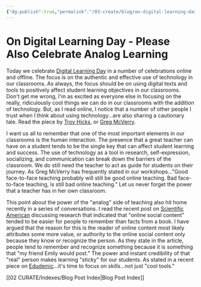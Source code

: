 ```yaml
---
{"dg-publish":true,"permalink":"/03-create/blog/on-digital-learning-day-please-also-celebrate-analog-learning/","title":"On Digital Learning Day...Please Also Celebrate Analog Learning","tags":["digital-literacies","education","online-collaborative-inquiry","online-content-construction","online-reading-comprehension"]}
---
```


# On Digital Learning Day - Please Also Celebrate Analog Learning

Today we celebrate [Digital Learning Day](http://www.digitallearningday.org/) in a number of celebrations online and offline. The focus is on the authentic and effective use of technology in our classrooms. As always, the focus should be on using digital texts and tools to positively affect student learning objectives in our classrooms. Don't get me wrong, I'm as excited as everyone else in focusing on the really, ridiculously cool things we can do in our classrooms with the addition of technology. But, as I read online, I notice that a number of other people I trust when I think about using technology...are also sharing a cautionary tale. Read the piece by [Troy Hicks](http://hickstro.org/2013-02-06/open-letter-to-educators-redefining-digital-learning-day/), or [Greg McVerry](http://jgregmcverry.blogspot.com/2013/02/taking-digital-out-for-digital-learning.html).

I want us all to remember that one of the most important elements in our classrooms is the human interaction. The presence that a great teacher can have on a student tends to be the single key that can affect student learning and success. The use of technology as a tool in research, self-expression, socializing, and communication can break down the barriers of the classroom. We do still need the teacher to act as guide for students on their journey. As Greg McVerry has frequently stated in our workshops..."Good face-to-face teaching probably will still be good online teaching. Bad face-to-face teaching, is still bad online teaching." Let us never forget the power that a teacher has in her own classroom.

This point about the power of the "analog" side of teaching also hit home recently in a series of conversations. I read the recent post on [Scientific American](http://www.scientificamerican.com/article.cfm?id=neural-networking-site&WT.mc_id=SA_DD_20130125) discussing research that indicated that "online social content" tended to be easier for people to remember than facts from a book. I have argued that the reason for this is the reader of online content most likely attributes some more value, or authority to the online social content only because they know or recognize the person. As they state in the article, people tend to remember and recognize something because it is something that "my friend Emily would post." The power and instant credibility of that "real" person makes learning "sticky" for our students. As stated in a recent piece on [Edudemic](http://edudemic.com/2013/01/time-to-focus-on-skills/)...it's time to focus on skills...not just "cool tools."

[[02 CURATE/Indexes/Blog Post Index\|Blog Post Index]]